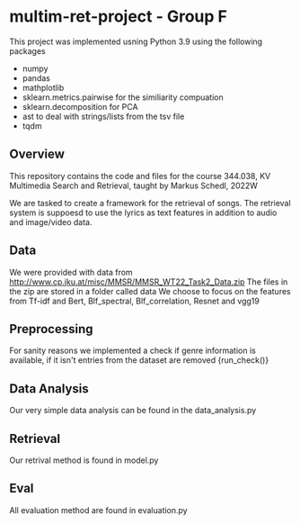 # multim-ret-project - Group F
This project was implemented usning Python 3.9 using the following packages 
* numpy 
* pandas
* mathplotlib
* sklearn.metrics.pairwise for the similiarity compuation 
* sklearn.decomposition for PCA
* ast to deal with strings/lists from the tsv file
* tqdm


## Overview 
This repository contains the code and files for the course 344.038, KV Multimedia Search and Retrieval, taught by Markus Schedl, 2022W

We are tasked to create a framework for the retrieval of songs.
The retrieval system is suppoesd to use the lyrics as text features in addition to audio and image/video data.

## Data
We were provided with data from http://www.cp.jku.at/misc/MMSR/MMSR_WT22_Task2_Data.zip
The files in the zip are stored in a folder called data
We choose to focus on the features from Tf-idf and Bert, Blf_spectral,  Blf_correlation, Resnet and vgg19



## Preprocessing 
For sanity reasons we implemented a check if genre information is available, if it isn't entries from the dataset are removed
{run_check()}

## Data Analysis
Our very simple data analysis can be found in the data_analysis.py

## Retrieval
Our retrival method is found in model.py

## Eval
All evaluation method are found in evaluation.py

